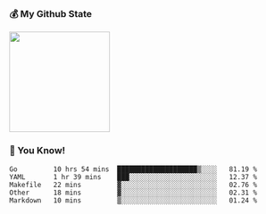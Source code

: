 ### :moneybag: My Github State

<img height="180em" src="https://github-readme-stats.vercel.app/api?username=G-Asura&show_icons=true&hide_border=true&count_private=true&include_all_commits=true" />

### :pill: You Know!
<!--START_SECTION:waka-->

```text
Go         10 hrs 54 mins  ████████████████████▒░░░░   81.19 %
YAML       1 hr 39 mins    ███░░░░░░░░░░░░░░░░░░░░░░   12.37 %
Makefile   22 mins         ▓░░░░░░░░░░░░░░░░░░░░░░░░   02.76 %
Other      18 mins         ▓░░░░░░░░░░░░░░░░░░░░░░░░   02.31 %
Markdown   10 mins         ▒░░░░░░░░░░░░░░░░░░░░░░░░   01.24 %
```

<!--END_SECTION:waka-->

<!--
**G-Asura/G-Asura** is a ✨ _special_ ✨ repository because its `README.md` (this file) appears on your GitHub profile.

Here are some ideas to get you started:

- 🔭 I’m currently working on ...
- 🌱 I’m currently learning ...
- 👯 I’m looking to collaborate on ...
- 🤔 I’m looking for help with ...
- 💬 Ask me about ...
- 📫 How to reach me: ...
- 😄 Pronouns: ...
- ⚡ Fun fact: ...
-->

